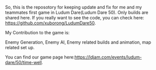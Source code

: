 So, this is the reposotory for keeping update and fix for me and my teammates first game in Ludum Dare(Ludum Dare 50). Only builds are shared here. If you really want to see the code, you can check here: https://github.com/xuborong/LudumDare50.

My Contribution to the game is:

Enemy Generation, Enemy AI, Enemy related builds and animation, map related set up.

You can find our game page here:https://ldjam.com/events/ludum-dare/50/time-well.
